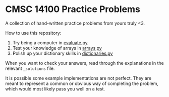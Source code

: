 # CMSC 14100 Practice Problems

A collection of hand-written practice problems from yours truly <3.

How to use this repository:

1. Try being a computer in [evaluate.py](/evaluate.py)
2. Test your knowledge of arrays in [arrays.py](/arrays.py)
3. Polish up your dictionary skills in [dictionaries.py](/dictionaries.py)

When you want to check your answers, read through the explanations in the relevant `_solutions` file.

It is possible some example implementations are not perfect. They are meant to represent a common or obvious way of completing the problem, which would most likely pass you well on a test.